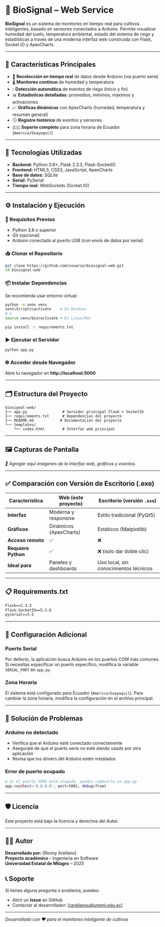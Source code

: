 # 🌿 BioSignal – Web Service

**BioSignal** es un sistema de monitoreo en tiempo real para cultivos inteligentes, basado en sensores conectados a Arduino. Permite visualizar humedad del suelo, temperatura ambiental, estado del sistema de riego y estadísticas a través de una moderna interfaz web construida con Flask, Socket.IO y ApexCharts.

---

## 🚀 Características Principales

- 📡 **Recolección en tiempo real** de datos desde Arduino (vía puerto serie)
- 🌡️ **Monitoreo continuo** de humedad y temperatura
- 💧 **Detección automática** de eventos de riego (inicio y fin)
- 📊 **Estadísticas detalladas**: promedios, mínimos, máximos y activaciones
- 📈 **Gráficas dinámicas** con ApexCharts (humedad, temperatura y resumen general)
- 🕓 **Registro histórico** de eventos y sensores
- 🇪🇨 **Soporte completo** para zona horaria de Ecuador (`America/Guayaquil`)

---

## 🧰 Tecnologías Utilizadas

- **Backend:** Python 3.8+, Flask 2.3.3, Flask-SocketIO
- **Frontend:** HTML5, CSS3, JavaScript, ApexCharts
- **Base de datos:** SQLite
- **Serial:** PySerial
- **Tiempo real:** WebSockets (Socket.IO)

---

## ⚙️ Instalación y Ejecución

### 🔧 Requisitos Previos

- Python 3.8 o superior
- Git (opcional)
- Arduino conectado al puerto USB (con envío de datos por serial)

### 📥 Clonar el Repositorio

```bash
git clone https://github.com/usuario/biosignal-web.git
cd biosignal-web
```

### 📦 Instalar Dependencias

Se recomienda usar entorno virtual:

```bash
python -m venv venv
venv\Scripts\activate    # En Windows
# o
source venv/bin/activate # En Linux/Mac

pip install -r requirements.txt
```

### ▶️ Ejecutar el Servidor

```bash
python app.py
```

### 🌐 Acceder desde Navegador

Abre tu navegador en **http://localhost:5000**

---

## 🗂️ Estructura del Proyecto

```
biosignal-web/
├── app.py                # Servidor principal Flask + SocketIO
├── requirements.txt      # Dependencias del proyecto
├── README.md            # Documentación del proyecto
└── templates/
    └── index.html        # Interfaz web principal
```

---

## 🖼️ Capturas de Pantalla

*📌 Agregar aquí imágenes de la interfaz web, gráficos y eventos.*

---

## ✅ Comparación con Versión de Escritorio (.exe)

| Característica | Web (este proyecto) | Escritorio (versión `.exe`) |
|---|---|---|
| **Interfaz** | Moderna y responsive | Estilo tradicional (PyQt5) |
| **Gráficos** | Dinámicos (ApexCharts) | Estáticos (Matplotlib) |
| **Acceso remoto** | ✅ | ❌ |
| **Requiere Python** | ✅ | ❌ (solo dar doble clic) |
| **Ideal para** | Paneles y dashboards | Uso local, sin conocimientos técnicos |

---

## 📋 Requirements.txt

```txt
Flask==2.3.3
Flask-SocketIO==5.3.6
pyserial==3.5
```

---

## 🔧 Configuración Adicional

### Puerto Serial
Por defecto, la aplicación busca Arduino en los puertos COM más comunes. Si necesitas especificar un puerto específico, modifica la variable `SERIAL_PORT` en `app.py`.

### Zona Horaria
El sistema está configurado para Ecuador (`America/Guayaquil`). Para cambiar la zona horaria, modifica la configuración en el archivo principal.

---

## 🚨 Solución de Problemas

### Arduino no detectado
- Verifica que el Arduino esté conectado correctamente
- Asegúrate de que el puerto serie no esté siendo usado por otra aplicación
- Revisa que los drivers del Arduino estén instalados

### Error de puerto ocupado
```bash
# Si el puerto 5000 está ocupado, puedes cambiarlo en app.py
app.run(host='0.0.0.0', port=5001, debug=True)
```

---

## 🛡️ Licencia

Este proyecto está bajo la licencia y derechos del Autor.

---

## 👨‍💻 Autor

**Desarrollado por:** [Ronny Arellano]  
**Proyecto académico** – Ingeniería en Software  
**Universidad Estatal de Milagro** – 2025


## 📞 Soporte

Si tienes alguna pregunta o problema, puedes:

- Abrir un **Issue** en GitHub
- Contactar al desarrollador: [rarellanou@unemi.edu.ec]

---

*Desarrollado con ❤️ para el monitoreo inteligente de cultivos*
